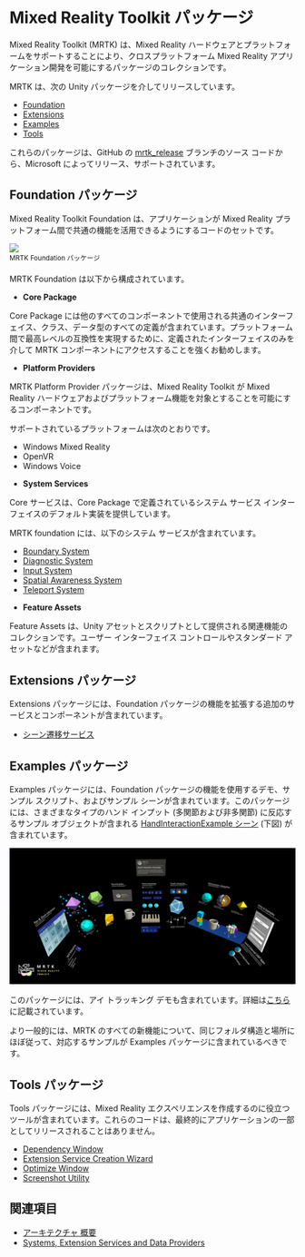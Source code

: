 # Mixed Reality Toolkit パッケージ

Mixed Reality Toolkit (MRTK) は、Mixed Reality ハードウェアとプラットフォームをサポートすることにより、クロスプラットフォーム Mixed Reality アプリケーション開発を可能にするパッケージのコレクションです。

MRTK は、次の Unity パッケージを介してリリースしています。

- [Foundation](#foundation-パッケージ)
- [Extensions](#extensions-パッケージ)
- [Examples](#examples-パッケージ)
- [Tools](#tools-パッケージ)

これらのパッケージは、GitHub の [mrtk_release](https://github.com/Microsoft/MixedRealityToolkit-Unity/tree/mrtk_release) ブランチのソース コードから、Microsoft によってリリース、サポートされています。

## Foundation パッケージ

Mixed Reality Toolkit Foundation は、アプリケーションが Mixed Reality プラットフォーム間で共通の機能を活用できるようにするコードのセットです。

<img src="../../Documentation/Images/Input/MRTK_Package_Foundation.png" width="350px" style="display:block;">  
<sup>MRTK Foundation パッケージ</sup>

MRTK Foundation は以下から構成されています。

* **Core Package**

Core Package には他のすべてのコンポーネントで使用される共通のインターフェイス、クラス、データ型のすべての定義が含まれています。プラットフォーム間で最高レベルの互換性を実現するために、定義されたインターフェイスのみを介して MRTK コンポーネントにアクセスすることを強くお勧めします。

* **Platform Providers**

MRTK Platform Provider パッケージは、Mixed Reality Toolkit が Mixed Reality ハードウェアおよびプラットフォーム機能を対象とすることを可能にするコンポーネントです。

サポートされているプラットフォームは次のとおりです。

- Windows Mixed Reality
- OpenVR
- Windows Voice

* **System Services**

Core サービスは、Core Package で定義されているシステム サービス インターフェイスのデフォルト実装を提供しています。

MRTK foundation には、以下のシステム サービスが含まれています。

- [Boundary System](../Boundary/BoundarySystemGettingStarted.md)
- [Diagnostic System](../Diagnostics/DiagnosticsSystemGettingStarted.md)
- [Input System](../Input/Overview.md)
- [Spatial Awareness System](../SpatialAwareness/SpatialAwarenessGettingStarted.md)
- [Teleport System](../TeleportSystem/Overview.md)

* **Feature Assets**

Feature Assets は、Unity アセットとスクリプトとして提供される関連機能のコレクションです。ユーザー インターフェイス コントロールやスタンダード アセットなどが含まれます。

## Extensions パッケージ

Extensions パッケージには、Foundation パッケージの機能を拡張する追加のサービスとコンポーネントが含まれています。

- [シーン遷移サービス](../Extensions/SceneTransitionService/SceneTransitionServiceOverview.md)

## Examples パッケージ

Examples パッケージには、Foundation パッケージの機能を使用するデモ、サンプル スクリプト、およびサンプル シーンが含まれています。このパッケージには、さまざまなタイプのハンド インプット (多関節および非多関節) に反応するサンプル オブジェクトが含まれる [HandInteractionExample シーン](../README_HandInteractionExamples.md) (下図) が含まれています。

![HandInteractionExample シーン](../../Documentation/Images/MRTK_Examples.png)

このパッケージには、アイ トラッキング デモも含まれています。詳細は[こちら](../EyeTracking/EyeTracking_ExamplesOverview.md)に記載されています。

より一般的には、MRTK のすべての新機能について、同じフォルダ構造と場所にほぼ従って、対応するサンプルが Examples パッケージに含まれているべきです。

## Tools パッケージ

Tools パッケージには、Mixed Reality エクスペリエンスを作成するのに役立つツールが含まれています。これらのコードは、最終的にアプリケーションの一部としてリリースされることはありません。

- [Dependency Window](../Tools/DependencyWindow.md)
- [Extension Service Creation Wizard](../Tools/ExtensionServiceCreationWizard.md)
- [Optimize Window](../Tools/OptimizeWindow.md)
- [Screenshot Utility](../Tools/ScreenshotUtility.md)

## 関連項目

- [アーキテクチャ 概要](../Architecture/Overview.md)
- [Systems, Extension Services and Data Providers](../Architecture/SystemsExtensionsProviders.md)
